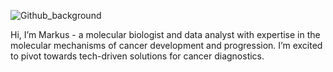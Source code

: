 ![Github_background](https://github.com/user-attachments/assets/28b95b27-ab0d-4388-ae3f-9af756c6d8c1)

Hi, I’m Markus - a molecular biologist and data analyst with expertise in the molecular mechanisms of cancer development and progression. 
I’m excited to pivot towards tech-driven solutions for cancer diagnostics.

<!---
mkaller76/mkaller76 is a ✨ special ✨ repository because its `README.md` (this file) appears on your GitHub profile.
You can click the Preview link to take a look at your changes.
--->
